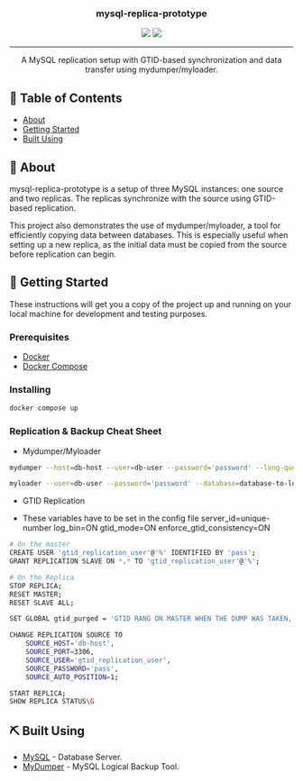 

<h3 align="center">mysql-replica-prototype</h3>

<div align="center">
  <img src="https://img.shields.io/badge/status-active-success.svg" />
  <img src="https://img.shields.io/badge/MySQL-8.0.40-blue" />
</div>

---

<p align="center">A MySQL replication setup with GTID-based synchronization and data transfer using mydumper/myloader.
    <br> 
</p>

## 📝 Table of Contents
- [About](#about)
- [Getting Started](#getting-started)
- [Built Using](#built-using)

## 🧐 About <a name = "about"></a>
mysql-replica-prototype is a setup of three MySQL instances: one source and two replicas. The replicas synchronize with the source using GTID-based replication. 

This project also demonstrates the use of mydumper/myloader, a tool for efficiently copying data between databases. This is especially useful when setting up a new replica, as the initial data must be copied from the source before replication can begin.

## 🏁 Getting Started <a name = "getting_started"></a>
These instructions will get you a copy of the project up and running on your local machine for development and testing purposes. 

### Prerequisites

 - [Docker](https://docs.docker.com/)
 - [Docker Compose](https://docs.docker.com/compose/)

### Installing

```bash
docker compose up
```

### Replication & Backup Cheat Sheet
- Mydumper/Myloader

```bash
mydumper --host=db-host --user=db-user --password='password' --long-query-guard=1000  --outputdir=output-directory-of-choice --routines --triggers --compress --threads 20  --compress-protocol --trx-consistency-only --database=database-to-copy --verbose=3 -L mydumper-logs.txt

myloader --user=db-user --password='password' --database=database-to-load-into --threads=40 --directory=directory-where-backup-exists --verbose=3
```

- GTID Replication

* These variables have to be set in the config file
server_id=unique-number
log_bin=ON 
gtid_mode=ON
enforce_gtid_consistency=ON

```bash
# On the master
CREATE USER 'gtid_replication_user'@'%' IDENTIFIED BY 'pass';
GRANT REPLICATION SLAVE ON *.* TO 'gtid_replication_user'@'%';

# On the Replica
STOP REPLICA;
RESET MASTER;
RESET SLAVE ALL;

SET GLOBAL gtid_purged = 'GTID RANG ON MASTER WHEN THE DUMP WAS TAKEN, USUALLY IN THE DUMP META FILE';

CHANGE REPLICATION SOURCE TO
    SOURCE_HOST='db-host',
    SOURCE_PORT=3306,
    SOURCE_USER='gtid_replication_user',
    SOURCE_PASSWORD='pass',
    SOURCE_AUTO_POSITION=1;

START REPLICA;
SHOW REPLICA STATUS\G
```

## ⛏️ Built Using <a name = "built_using"></a>
- [MySQL](https://mysql.com/) - Database Server.
- [MyDumper](https://github.com/mydumper/mydumper) - MySQL Logical Backup Tool.
